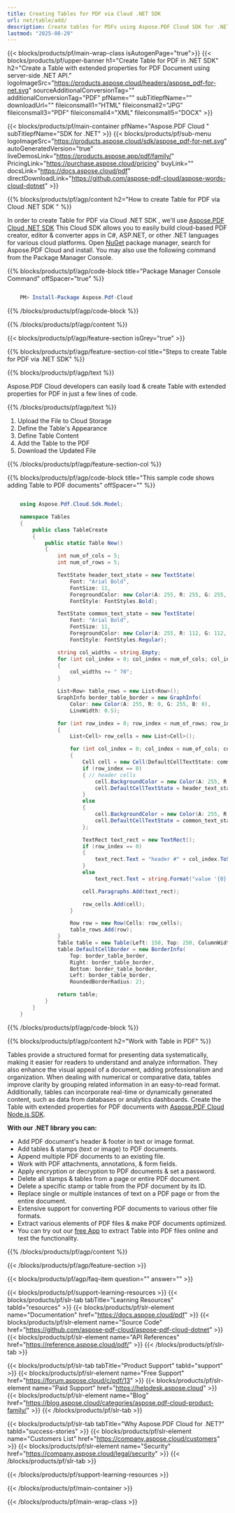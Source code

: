 ```yaml
---
title: Creating Tables for PDF via Cloud .NET SDK 
url: net/table/add/
description: Create tables for PDFs using Aspose.PDF Cloud SDK for .NET. Dynamically generate extended structured layouts for documents.
lastmod: "2025-08-29"
---
```


{{< blocks/products/pf/main-wrap-class isAutogenPage="true">}}
{{< blocks/products/pf/upper-banner h1="Create Table for PDF in .NET SDK" h2="Create a Table with extended properties for PDF Document using server-side .NET API." logoImageSrc="https://products.aspose.cloud/headers/aspose_pdf-for-net.svg" sourceAdditionalConversionTag="" additionalConversionTag="PDF" pfName="" subTitlepfName="" downloadUrl="" fileiconsmall1="HTML" fileiconsmall2="JPG" fileiconsmall3="PDF" fileiconsmall4="XML" fileiconsmall5="DOCX" >}}

{{< blocks/products/pf/main-container pfName="Aspose.PDF Cloud " subTitlepfName="SDK for .NET" >}}
{{< blocks/products/pf/sub-menu logoImageSrc="https://products.aspose.cloud/sdk/aspose_pdf-for-net.svg"
autoGeneratedVersion="true"
liveDemosLink="https://products.aspose.app/pdf/family/" PricingLink="https://purchase.aspose.cloud/pricing" buyLink="" docsLink="https://docs.aspose.cloud/pdf"  directDownloadLink="https://github.com/aspose-pdf-cloud/aspose-words-cloud-dotnet" >}}

{{% blocks/products/pf/agp/content h2="How to create Table for PDF via Cloud .NET SDK " %}}

 In order to create Table for PDF via Cloud .NET SDK , we'll use
 [Aspose.PDF Cloud .NET SDK](https://products.aspose.cloud/pdf/net/)
 This Cloud SDK allows you to easily build cloud-based PDF creator, editor & converter apps in C#, ASP.NET, or other .NET languages for various cloud platforms. Open
 [NuGet](https://www.nuget.org/packages/Aspose.Pdf-Cloud)
 package manager, search for
 Aspose.PDF Cloud
 and install. You may also use the following command from the Package Manager Console.

{{% blocks/products/pf/agp/code-block title="Package Manager Console Command" offSpacer="true" %}}

```powershell

    PM> Install-Package Aspose.Pdf-Cloud

```

{{% /blocks/products/pf/agp/code-block %}}

{{% /blocks/products/pf/agp/content %}}

{{< blocks/products/pf/agp/feature-section isGrey="true" >}}

{{% blocks/products/pf/agp/feature-section-col title="Steps to create Table for PDF via .NET SDK" %}}

{{% blocks/products/pf/agp/text %}}

 Aspose.PDF Cloud developers can easily load & create Table with extended properties for PDF in just a few lines of code.

{{% /blocks/products/pf/agp/text %}}

1. Upload the File to Cloud Storage
1. Define the Table's Appearance
1. Define Table Content
1. Add the Table to the PDF
1. Download the Updated File

{{% /blocks/products/pf/agp/feature-section-col %}}

{{% blocks/products/pf/agp/code-block title="This sample code shows adding Table to PDF documents" offSpacer="" %}}

```cs

    using Aspose.Pdf.Cloud.Sdk.Model;

    namespace Tables
    {
        public class TableCreate
        {
            public static Table New()
            {
                int num_of_cols = 5;
                int num_of_rows = 5;

                TextState header_text_state = new TextState(
                    Font: "Arial Bold",
                    FontSize: 11,
                    ForegroundColor: new Color(A: 255, R: 255, G: 255, B: 255),
                    FontStyle: FontStyles.Bold);

                TextState common_text_state = new TextState(
                    Font: "Arial Bold",
                    FontSize: 11,
                    ForegroundColor: new Color(A: 255, R: 112, G: 112, B: 112),
                    FontStyle: FontStyles.Regular);

                string col_widths = string.Empty;
                for (int col_index = 0; col_index < num_of_cols; col_index++)
                {
                    col_widths += " 70";
                }

                List<Row> table_rows = new List<Row>();
                GraphInfo border_table_border = new GraphInfo(
                    Color: new Color(A: 255, R: 0, G: 255, B: 0),
                    LineWidth: 0.5);

                for (int row_index = 0; row_index < num_of_rows; row_index++)
                {
                    List<Cell> row_cells = new List<Cell>();

                    for (int col_index = 0; col_index < num_of_cols; col_index++)
                    {
                        Cell cell = new Cell(DefaultCellTextState: common_text_state, Paragraphs: new List<TextRect>());
                        if (row_index == 0)
                        { // header cells
                            cell.BackgroundColor = new Color(A: 255, R: 128, G: 128, B: 128);
                            cell.DefaultCellTextState = header_text_state;
                        }
                        else
                        {
                            cell.BackgroundColor = new Color(A: 255, R: 255, G: 255, B: 255);
                            cell.DefaultCellTextState = common_text_state;
                        };

                        TextRect text_rect = new TextRect();
                        if (row_index == 0)
                        {
                            text_rect.Text = "header #" + col_index.ToString();
                        }
                        else
                            text_rect.Text = string.Format("value '{0}', '{1}'", row_index, col_index);

                        cell.Paragraphs.Add(text_rect);

                        row_cells.Add(cell);
                    }

                    Row row = new Row(Cells: row_cells);
                    table_rows.Add(row);
                }
                Table table = new Table(Left: 150, Top: 250, ColumnWidths: col_widths, Rows: table_rows);
                table.DefaultCellBorder = new BorderInfo(
                    Top: border_table_border,
                    Right: border_table_border,
                    Bottom: border_table_border,
                    Left: border_table_border,
                    RoundedBorderRadius: 2);

                return table;
            }
        }
    }
```

{{% /blocks/products/pf/agp/code-block %}}

{{% blocks/products/pf/agp/content h2="Work with Table in PDF" %}}

Tables provide a structured format for presenting data systematically, making it easier for readers to understand and analyze information. They also enhance the visual appeal of a document, adding professionalism and organization. When dealing with numerical or comparative data, tables improve clarity by grouping related information in an easy-to-read format. Additionally, tables can incorporate real-time or dynamically generated content, such as data from databases or analytics dashboards.
Create the Table with extended properties for PDF documents with [Aspose.PDF Cloud Node.js SDK](https://products.aspose.cloud/pdf/net/).

**With our .NET library you can:**

+ Add PDF document's header & footer in text or image format.
+ Add tables & stamps (text or image) to PDF documents.
+ Append multiple PDF documents to an existing file.
+ Work with PDF attachments, annotations, & form fields.
+ Apply encryption or decryption to PDF documents & set a password.
+ Delete all stamps & tables from a page or entire PDF document.
+ Delete a specific stamp or table from the PDF document by its ID.
+ Replace single or multiple instances of text on a PDF page or from the entire document.
+ Extensive support for converting PDF documents to various other file formats.
+ Extract various elements of PDF files & make PDF documents optimized.
+ You can try out our [free App](https://products.aspose.app/pdf/table-extraction) to extract Table into PDF files online and test the functionality.

{{% /blocks/products/pf/agp/content %}}

{{< /blocks/products/pf/agp/feature-section >}}

{{< blocks/products/pf/agp/faq-item question="" answer="" >}}

{{< blocks/products/pf/support-learning-resources >}}
{{< blocks/products/pf/slr-tab tabTitle="Learning Resources" tabId="resources" >}}
{{< blocks/products/pf/slr-element name="Documentation" href="https://docs.aspose.cloud/pdf" >}}
{{< blocks/products/pf/slr-element name="Source Code" href="https://github.com/aspose-pdf-cloud/aspose-pdf-cloud-dotnet" >}}
{{< blocks/products/pf/slr-element name="API References" href="https://reference.aspose.cloud/pdf/" >}}
{{< /blocks/products/pf/slr-tab >}}

{{< blocks/products/pf/slr-tab tabTitle="Product Support" tabId="support" >}}
{{< blocks/products/pf/slr-element name="Free Support" href="https://forum.aspose.cloud/c/pdf/13" >}}
{{< blocks/products/pf/slr-element name="Paid Support" href="https://helpdesk.aspose.cloud" >}}
{{< blocks/products/pf/slr-element name="Blog" href="https://blog.aspose.cloud/categories/aspose.pdf-cloud-product-family/" >}}
{{< /blocks/products/pf/slr-tab >}}

{{< blocks/products/pf/slr-tab tabTitle="Why Aspose.PDF Cloud for .NET?" tabId="success-stories" >}}
{{< blocks/products/pf/slr-element name="Customers List" href="https://company.aspose.cloud/customers" >}}
{{< blocks/products/pf/slr-element name="Security" href="https://company.aspose.cloud/legal/security" >}}
{{< /blocks/products/pf/slr-tab >}}

{{< /blocks/products/pf/support-learning-resources >}}

{{< /blocks/products/pf/main-container >}}

{{< /blocks/products/pf/main-wrap-class >}}


